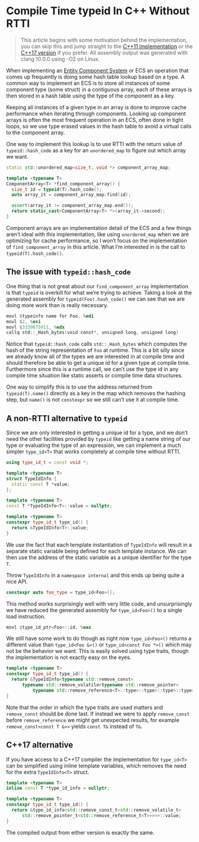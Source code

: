 # Compile Time typeid In C++ Without RTTI

>  This article begins with some motivation behind the implementation, you can skip this and jump straight to the [C++11 implementation](#a/compile-time-typeid/a-non-rtti-alternative-to-typeid) or the [C++17 version](#a/compile-time-typeid/c17-alternative) if you prefer. All assembly output was generated with clang 10.0.0 using -O2 on Linux.

When implementing an [Entity Component System](https://en.wikipedia.org/wiki/Entity_component_system) or ECS an operation that comes up frequently is doing some hash table lookup based on a type. A common way to implement an ECS is to store all instances of some component type (some struct) in a contiguous array, each of these arrays is then stored in a hash table using the type of the component as a key.

Keeping all instances of a given type in an array is done to improve cache performance when iterating through components. Looking up component arrays is often the most frequent operation in an ECS, often done in tight loops, so we use type erased values in the hash table to avoid a virtual calls to the component array.

One way to implement this lookup is to use RTTI with the return value of `typeid::hash_code` as a key for an `unordered_map` to figure out which array we want.

```cpp
static std::unordered_map<size_t, void *> component_array_map;

template <typename T>
ComponentArray<T> *find_component_array() {
  size_t id = typeid(T).hash_code();
  auto array_it = component_array_map.find(id);

  assert(array_it != component_array_map.end());
  return static_cast<ComponentArray<T> *>(array_it->second);
}
```

Component arrays are an implementation detail of the ECS and a few things aren’t ideal with this implementation, like using `unordered_map` when we are optimizing for cache performance, so I won’t focus on the implementation of `find_component_array` in this article. What I’m interested in is the call to `typeid(T).hash_code()`.

## The issue with `typeid::hash_code`

One thing that is not great about our `find_component_array` implementation is that `typeid` is overkill for what we’re trying to achieve. Taking a look at the generated assembly for `typeid(Foo).hash_code()` we can see that we are doing more work than is really necessary.

```asm
movl $typeinfo name for Foo, %edi
movl $2, %esi
movl $3339675911, %edx
callq std::_Hash_bytes(void const*, unsigned long, unsigned long)
```

Notice that `typeid::hash_code` calls `std::_Hash_bytes` which computes the hash of the string representation of `Foo` at runtime. This is a bit silly since we already know all of the types we are interested in at compile time and should therefore be able to get a unique id for a given type at compile time. Furthermore since this is a runtime call, we can’t use the type id in any compile time situation like static asserts or compile time data structures.

One way to simplify this is to use the address returned from `typeid(T).name()` directly as a key in the map which removes the hashing step, but `name()` is not `constexpr` so we still can’t use it at compile time.

## A non-RTTI alternative to `typeid`

Since we are only interested in getting a unique id for a type, and we don’t need the other facilities provided by `typeid` like getting a name string of our type or evaluating the type of an expression, we can implement a much simpler `type_id<T>` that works completely at compile time without RTTI.

```cpp
using type_id_t = const void *;

template <typename T>
struct TypeIdInfo {
  static const T *value;
};

template <typename T>
const T *TypeIdInfo<T>::value = nullptr;

template <typename T>
constexpr type_id_t type_id() {
  return &TypeIdInfo<T>::value;
}
```

We use the fact that each template instantiation of `TypeIdInfo` will result in a separate static variable being defined for each template instance. We can then use the address of the static variable as a unique identifier for the type `T`.


Throw `TypeIdInfo` in a `namespace internal` and this ends up being quite a nice API.

```cpp
constexpr auto foo_type = type_id<Foo>();
```

This method works surprisingly well with very little code, and unsurprisingly we have reduced the generated assembly for `type_id<Foo>()` to a single load instruction.

```asm
movl $type_id_ptr<Foo>::id, %eax
```

We still have some work to do though as right now `type_id<Foo>()` returns a different value than `type_id<Foo &>()` or `type_id<const Foo *>()` which may not be the behavior we want. This is easily solved using type traits, though the implementation is not exactly easy on the eyes.

```cpp
template <typename T>
constexpr type_id_t type_id() {
  return &TypeIdInfo<typename std::remove_const<
      typename std::remove_volatile<typename std::remove_pointer<
          typename std::remove_reference<T>::type>::type>::type>::type>::value;
}
```

Note that the order in which the type traits are used matters and `remove_const` should be done last. If instead we were to apply `remove_const` before `remove_reference` we might get unexpected results, for example `remove_const<const T &>>` yields `const T&` instead of `T&`.

## C++17 alternative

If you have access to a C++17 compiler the implementation for `type_id<T>` can be simplified using inline template variables, which removes the need for the extra `TypeIdInfo<T>` struct.

```cpp
template <typename T>
inline const T *type_id_info = nullptr;

template <typename T>
constexpr type_id_t type_id() {
  return &type_id_info<std::remove_const_t<std::remove_volatile_t<
      std::remove_pointer_t<std::remove_reference_t<T>>>>>::value;
}
```

The compiled output from either version is exactly the same.
